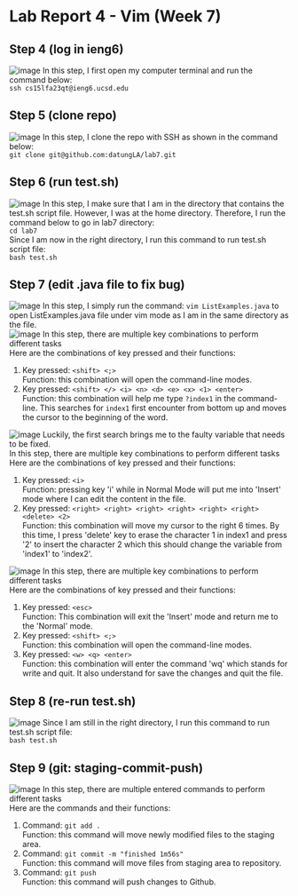 # Lab Report 4 - Vim (Week 7)
## Step 4 (log in ieng6)
![image](https://github.com/datungLA/cse15l-lab-reports/assets/97591324/98ad1909-d35d-4bb9-823d-650fe1f3746b)
In this step, I first open my computer terminal and run the command below: \
`ssh cs15lfa23qt@ieng6.ucsd.edu`
## Step 5 (clone repo)
![image](https://github.com/datungLA/cse15l-lab-reports/assets/97591324/a8dafe18-c177-4c60-b9c9-6c324ad87427)
In this step, I clone the repo with SSH as shown in the command below: \
`git clone git@github.com:datungLA/lab7.git` 

## Step 6 (run test.sh)
![image](https://github.com/datungLA/cse15l-lab-reports/assets/97591324/b75a4579-f73b-4471-bc14-953765f9b8ca)
In this step, I make sure that I am in the directory that contains the test.sh script file. However, I was at the home directory. Therefore, I run the command below to go in lab7 directory: \
`cd lab7` \
Since I am now in the right directory, I run this command to run test.sh script file: \
`bash test.sh`
## Step 7 (edit .java file to fix bug)
![image](https://github.com/datungLA/cse15l-lab-reports/assets/97591324/e760e22f-c97f-4070-8e75-506c4dd788b7)
In this step, I simply run the command: `vim ListExamples.java` to open ListExamples.java file under vim mode as I am in the same directory as the file. \
![image](https://github.com/datungLA/cse15l-lab-reports/assets/97591324/37995ab7-b78d-4bdd-a55c-8a74f1c1f144)
In this step, there are multiple key combinations to perform different tasks \
Here are the combinations of key pressed and their functions: 
1) Key pressed: `<shift> <;>`\
   Function: this combination will open the command-line modes.
2) Key pressed: `<shift> </> <i> <n> <d> <e> <x> <1> <enter>` \
   Function: this combination will help me type `?index1` in the command-line. This searches for `index1` first encounter from bottom up and moves the cursor to the beginning of the word.

![image](https://github.com/datungLA/cse15l-lab-reports/assets/97591324/0c8d3e87-c6d5-47b8-abdb-b03a9a6e7258)
Luckily, the first search brings me to the faulty variable that needs to be fixed. \
In this step, there are multiple key combinations to perform different tasks \
Here are the combinations of key pressed and their functions: 
1) Key pressed: `<i>`\
   Function: pressing key 'i' while in Normal Mode will put me into 'Insert' mode where I can edit the content in the file.
2) Key pressed: `<right> <right> <right> <right> <right> <right> <delete> <2>` \
   Function: this combination will move my cursor to the right 6 times. By this time, I press 'delete' key to erase the character 1 in index1 and press '2' to insert the character 2 which this should change the variable from 'index1' to 'index2'.
   
![image](https://github.com/datungLA/cse15l-lab-reports/assets/97591324/9da5fc68-d6f4-4a48-8a62-bd8f5863b416)
In this step, there are multiple key combinations to perform different tasks \
Here are the combinations of key pressed and their functions: 
1) Key pressed: `<esc>`\
   Function: This combination will exit the 'Insert' mode and return me to the 'Normal' mode. 
3) Key pressed: `<shift> <;>`\
   Function: this combination will open the command-line modes.
4) Key pressed: `<w> <q> <enter>` \
   Function: this combination will enter the command 'wq' which stands for write and quit. It also understand for save the changes and quit the file.
   
## Step 8 (re-run test.sh)
![image](https://github.com/datungLA/cse15l-lab-reports/assets/97591324/31ed1453-6d16-4842-a03f-92686690abff)
Since I am still in the right directory, I run this command to run test.sh script file: \
`bash test.sh`

## Step 9 (git: staging-commit-push)
![image](https://github.com/datungLA/cse15l-lab-reports/assets/97591324/a40d3702-a4f9-40c3-bb0b-be5e8c47697d)
In this step, there are multiple entered commands to perform different tasks \
Here are the commands and their functions: 
1) Command: `git add .`\
   Function: this command will move newly modified files to the staging area.
2) Command: `git commit -m "finished 1m56s"`\
   Function: this command will move files from staging area to repository.
3) Command: `git push`\
   Function: this command will push changes to Github.
